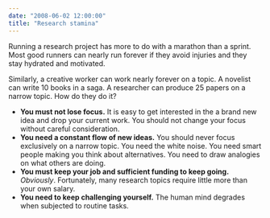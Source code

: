 ```yaml
---
date: "2008-06-02 12:00:00"
title: "Research stamina"
---
```




Running a research project has more to do with a marathon than a sprint. Most good runners can nearly run forever if they avoid injuries and they stay hydrated and motivated.

Similarly, a creative worker can work nearly forever on a topic. A novelist can write 10 books in a saga. A researcher can produce 25 papers on a narrow topic. How do they do it?

- __You must not lose focus.__ It is easy to get interested in the a brand new idea and drop your current work. You should not change your focus without careful consideration.
- __You need a constant flow of new ideas.__ You should never focus exclusively on a narrow topic. You need the white noise. You need smart people making you think about alternatives. You need to draw analogies on what others are doing.
- __You must keep your job and sufficient funding to keep going.__ <em>Obviously</em>. Fortunately, many research topics require little more than your own salary.
- __You need to keep challenging yourself.__ The human mind degrades when subjected to routine tasks.


